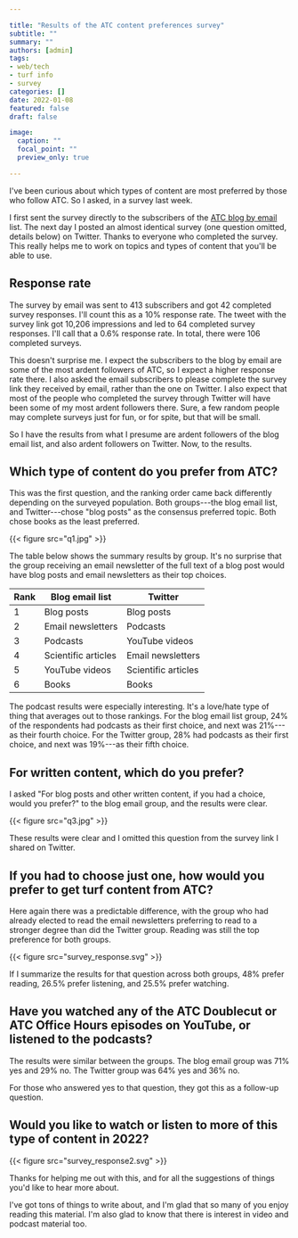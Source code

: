 ```yaml
---

title: "Results of the ATC content preferences survey"
subtitle: ""
summary: ""
authors: [admin]
tags: 
- web/tech
- turf info
- survey
categories: []
date: 2022-01-08
featured: false
draft: false

image:
  caption: ""
  focal_point: ""
  preview_only: true

---
```


I've been curious about which types of content are most preferred by those who follow ATC. So I asked, in a survey last week. 

I first sent the survey directly to the subscribers of the [ATC blog by email](https://www.subscribepage.com/atc_blog_email) list. The next day I posted an almost identical survey (one question omitted, details below) on Twitter. Thanks to everyone who completed the survey. This really helps me to work on topics and types of content that you'll be able to use.

## Response rate

The survey by email was sent to 413 subscribers and got 42 completed survey responses. I'll count this as a 10% response rate. The tweet with the survey link got 10,206 impressions and led to 64 completed survey responses. I'll call that a 0.6% response rate. In total, there were 106 completed surveys.

This doesn't surprise me. I expect the subscribers to the blog by email are some of the most ardent followers of ATC, so I expect a higher response rate there. I also asked the email subscribers to please complete the survey link they received by email, rather than the one on Twitter. I also expect that most of the people who completed the survey through Twitter will have been some of my most ardent followers there. Sure, a few random people may complete surveys just for fun, or for spite, but that will be small. 

So I have the results from what I presume are ardent followers of the blog email list, and also ardent followers on Twitter. Now, to the results.

## Which type of content do you prefer from ATC?

This was the first question, and the ranking order came back differently depending on the surveyed population. Both groups---the blog email list, and Twitter---chose "blog posts" as the consensus preferred topic. Both chose books as the least preferred. 

{{< figure src="q1.jpg" >}}

The table below shows the summary results by group. It's no surprise that the group receiving an email newsletter of the full text of a blog post would have blog posts and email newsletters as their top choices.

| Rank | Blog email list     | Twitter             |
|------|---------------------|---------------------|
| 1    | Blog posts          | Blog posts          |
| 2    | Email newsletters   | Podcasts            |
| 3    | Podcasts            | YouTube videos      |
| 4    | Scientific articles | Email newsletters   |
| 5    | YouTube videos      | Scientific articles |
| 6    | Books               | Books               |

The podcast results were especially interesting. It's a love/hate type of thing that averages out to those rankings. For the blog email list group, 24% of the respondents had podcasts as their first choice, and next was 21%---as their fourth choice. For the Twitter group, 28% had podcasts as their first choice, and next was 19%---as their fifth choice. 

## For written content, which do you prefer?

I asked "For blog posts and other written content, if you had a choice, would you prefer?" to the blog email group, and the results were clear.

{{< figure src="q3.jpg" >}}

These results were clear and I omitted this question from the survey link I shared on Twitter.

## If you had to choose just one, how would you prefer to get turf content from ATC?

Here again there was a predictable difference, with the group who had already elected to read the email newsletters preferring to read to a stronger degree than did the Twitter group. Reading was still the top preference for both groups.

{{< figure src="survey_response.svg" >}}

If I summarize the results for that question across both groups, 48% prefer reading, 26.5% prefer listening, and 25.5% prefer watching.

## Have you watched any of the ATC Doublecut or ATC Office Hours episodes on YouTube, or listened to the podcasts?

The results were similar between the groups. The blog email group was 71% yes and 29% no. The Twitter group was 64% yes and 36% no.

For those who answered yes to that question, they got this as a follow-up question.

## Would you like to watch or listen to more of this type of content in 2022?

{{< figure src="survey_response2.svg" >}}

Thanks for helping me out with this, and for all the suggestions of things you'd like to hear more about. 

I've got tons of things to write about, and I'm glad that so many of you enjoy reading this material. I'm also glad to know that there is interest in video and podcast material too. 
